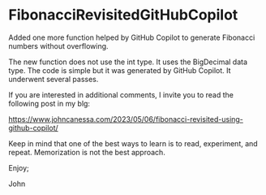 # FibonacciRevisitedGitHubCopilot
Added one more function helped by GitHub Copilot to generate Fibonacci numbers without overflowing.

The new function does not use the int type.
It uses the BigDecimal data type.
The code is simple but it was generated by GitHub Copilot.
It underwent several passes.

If you are interested in additional comments, I invite
you to read the following post in my blg:

https://www.johncanessa.com/2023/05/06/fibonacci-revisited-using-github-copilot/

Keep in mind that one of the best ways to learn is to read,
experiment, and repeat. Memorization is not the best approach.

Enjoy;

John
